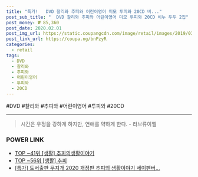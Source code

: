 ```yaml
--- 
title: "특가!   DVD 찰리와 추피와 어린이영어 미모 투피와 20CD 비..." 
post_sub_title: "  DVD 찰리와 추피와 어린이영어 미모 투피와 20CD 비누 두두 2집" 
post_money: ₩ 85,360 
post_date: 2020.02.01 
post_img_url: https://static.coupangcdn.com/image/retail/images/2019/03/13/11/4/bf5df76c-fd9f-49a3-bc69-0c3cb2a30a3a.jpg 
post_link_url: https://coupa.ng/bnPzyR 
categories: 
  - retail 
tags: 
  - DVD 
  - 찰리와 
  - 추피와 
  - 어린이영어 
  - 투피와 
  - 20CD 
--- 
```

  #DVD #찰리와 #추피와 #어린이영어 #투피와 #20CD 
<hr> 

> 시간은 우정을 강하게 하지만, 연애를 약하게 한다. - 라브류이엘 


### POWER LINK

* <a href="https://blog.naver.com/an0733/221792484303" target="_blank"> TOP ~41위 [생활] 추피의생활이야기</a>
* <a href="https://blog.naver.com/an0733/221792468663" target="_blank"> TOP ~56위 [생활] 추피</a>
* <a href="https://blog.naver.com/santokki14/221792524232" target="_blank">[특가] 도서출판 무지개 2020 개정판 추피의 생활이야기 세이펜버...</a>

